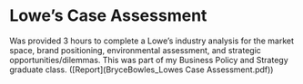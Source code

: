 # Lowe’s Case Assessment
Was provided 3 hours to complete a Lowe’s industry analysis for the market space, brand positioning, environmental assessment, and strategic opportunities/dilemmas. This was part of my Business Policy and Strategy graduate class.
([Report](BryceBowles_Lowes Case Assessment.pdf))
